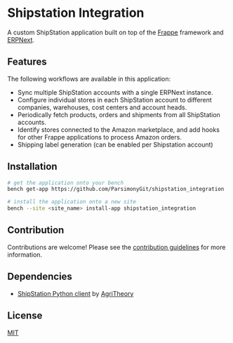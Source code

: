 # Shipstation Integration

A custom ShipStation application built on top of the [Frappe](https://github.com/frappe/frappe) framework and [ERPNext](https://github.com/frappe/erpnext).

## Features

The following workflows are available in this application:

- Sync multiple ShipStation accounts with a single ERPNext instance.
- Configure individual stores in each ShipStation account to different companies, warehouses, cost centers and account heads.
- Periodically fetch products, orders and shipments from all ShipStation accounts.
- Identify stores connected to the Amazon marketplace, and add hooks for other Frappe applications to process Amazon orders.
- Shipping label generation (can be enabled per Shipstation account)

## Installation

```bash
# get the application onto your bench
bench get-app https://github.com/ParsimonyGit/shipstation_integration

# install the application onto a new site
bench --site <site_name> install-app shipstation_integration
```

## Contribution

Contributions are welcome! Please see the [contribution guidelines](CONTRIBUTING.md) for more information.

## Dependencies

- [ShipStation Python client](https://github.com/agritheory/shipstation-client) by [AgriTheory](https://github.com/agritheory)

## License

[MIT](https://opensource.org/licenses/MIT)
